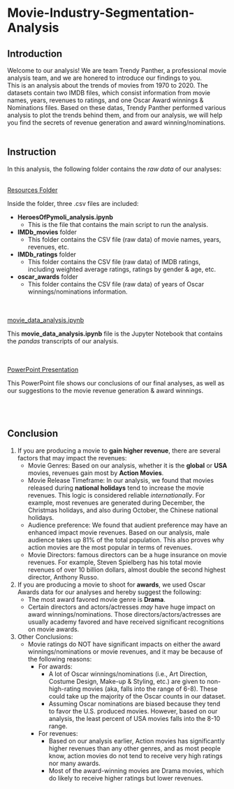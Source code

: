 # Movie-Industry-Segmentation-Analysis

## Introduction

Welcome to our analysis! We are team Trendy Panther, a professional movie analysis team, and we are honered to introduce our findings to you.
<br>
This is an analysis about the trends of movies from 1970 to 2020. The datasets contain two IMDB files, which consist information from movie names, years, revenues to ratings, and one Oscar Award winnings & Nominations files. Based on these datas, Trendy Panther performed various analysis to plot the trends behind them, and from our analysis, we will help you find the secrets of revenue generation and award winning/nominations.
<br><br>

## Instruction
In this analysis, the following folder contains the *raw data* of our analyses:
<br><br>

[Resources Folder](https://github.com/Analysis-by-Film-Addicts/Movie-Industry-Segmentation-Analysis/tree/Grace/Resources)


Inside the folder, three .csv files are included:
- **HeroesOfPymoli_analysis.ipynb** 
    - This is the file that contains the main script to run the analysis.
- **IMDb_movies** folder
    - This folder contains the CSV file (raw data) of movie names, years, revenues, etc.
- **IMDb_ratings** folder 
    - This folder contains the CSV file (raw data) of IMDB ratings, including weighted average ratings, ratings by gender & age, etc.
- **oscar_awards** folder 
    - This folder contains the CSV file (raw data) of years of Oscar winnings/nominations information.

<br><br>
[movie_data_analysis.ipynb](https://github.com/Analysis-by-Film-Addicts/Movie-Industry-Segmentation-Analysis/blob/Grace/movie_data_analysis.ipynb)

This **movie_data_analysis.ipynb** file is the Jupyter Notebook that contains the *pandas* transcripts of our analysis.


<br><br>
[PowerPoint Presentation](https://github.com/Analysis-by-Film-Addicts/Movie-Industry-Segmentation-Analysis/blob/main/Movie%20Industry%20Segmentation%20Analysis.pptx)

This PowerPoint file shows our conclusions of our final analyses, as well as our suggestions to the movie revenue generation & award winnings.

<br><br>
## Conclusion

1. If you are producing a movie to **gain higher revenue**, there are several factors that may impact the revenues:
    - Movie Genres: Based on our analysis, whether it is the **global** or **USA** movies, revenues gain most by **Action Movies**. 
    - Movie Release Timeframe: In our analysis, we found that movies released during **national holidays** tend to increase the movie revenues. This logic is considered reliable *internationally*. For example, most revenues are generated during December, the Christmas holidays, and also during October, the Chinese national holidays.
    - Audience preference: We found that audient preference may have an enhanced impact movie revenues. Based on our analysis, male audience takes up 81% of the total population. This also proves why action movies are the most popular in terms of revenues.
    - Movie Directors: famous directors can be a huge insurance on movie revenues. For example, Steven Spielberg has his total movie revenues of over 10 billion dollars, almost double the second highest director, Anthony Russo.
2. If you are producing a movie to shoot for **awards**, we used Oscar Awards data for our 
analyses and hereby suggest the following:
    - The most award favored movie genre is **Drama**. 
    - Certain directors and actors/actresses *may* have huge impact on award winnings/nominations. Those directors/actors/actresses are usually academy favored and have received significant recognitions on movie awards. 
3. Other Conclusions:
    - Movie ratings do NOT have significant impacts on either the award winnings/nominations or movie revenues, and it may be because of the following reasons:
        - For awards: 
            - A lot of Oscar winnings/nominations (i.e., Art Direction, Costume Design, Make-up & Styling, etc.) are given to non-high-rating movies (aka, falls into the range of 6-8). These could take up the majority of the Oscar counts in our dataset.
            - Assuming Oscar nominations are biased because they tend to favor the U.S. produced movies. However, based on our analysis, the least percent of USA movies falls into the 8-10 range. 
        - For revenues:
            - Based on our analysis earlier, Action movies has significantly higher revenues than any other genres, and as most people know, action movies do not tend to receive very high ratings nor many awards.
            - Most of the award-winning movies are Drama movies, which do likely to receive higher ratings but lower revenues.
